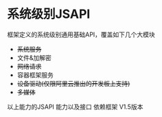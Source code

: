 # 系统级别JSAPI

框架定义的系统级别通用基础API，覆盖如下几个大模块

- ~~系统服务~~
- 文件&加解密
- ~~网络请求~~
- 容器框架服务
- ~~设备驱动(仅限阿里云推出的开发板上支持)~~
- ~~多媒体~~

以上能力的JSAPI 能力以及接口 依赖框架 V1.5版本





